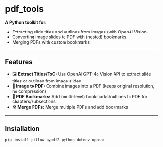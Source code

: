# pdf_tools

**A Python toolkit for:**
- Extracting slide titles and outlines from images (with OpenAI Vision)
- Converting image slides to PDF with (nested) bookmarks
- Merging PDFs with custom bookmarks

---

## Features

- 🖼️ **Extract Titles/ToC:** Use OpenAI GPT-4o Vision API to extract slide titles or outlines from image slides
- 📄 **Image to PDF:** Combine images into a PDF (keeps original resolution, no compression)
- 🔖 **PDF Bookmarks:** Add (multi-level) bookmarks/outlines to PDF for chapters/subsections
- 🛠️ **Merge PDFs:** Merge multiple PDFs and add bookmarks

---

## Installation

```bash
pip install pillow pypdf2 python-dotenv openai
